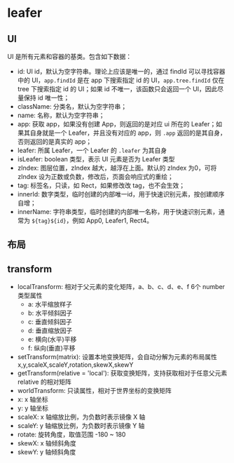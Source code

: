 # leafer

## UI

UI 是所有元素和容器的基类。包含如下数据：

- id: UI id，默认为空字符串。理论上应该是唯一的，通过 findId 可以寻找容器中的 UI，`app.findId` 是在 app 下搜索指定 id 的 UI，`app.tree.findId` 仅在 tree 下搜索指定 id 的 UI；如果 id 不唯一，该函数只会返回一个 UI，因此尽量保持 id 唯一性；
- className: 分类名，默认为空字符串；
- name: 名称，默认为空字符串；
- app: 获取 app，如果没有创建 App，则返回的是对应 ui 所在的 Leafer；如果其自身就是一个 Leafer，并且没有对应的 app，则 `.app` 返回的是其自身，否则返回的是真实的 app；
- leafer: 所属 Leafer，一个 Leafer 的 `.leafer` 为其自身
- isLeafer: boolean 类型，表示 UI 元素是否为 Leafer 类型
- zIndex: 图层位置，zIndex 越大，越浮在上面。默认的 zIndex 为0，可将 zIndex 设为正数或负数，修改后，页面会响应式的重绘；
- tag: 标签名，只读，如 Rect，如果修改改 tag，也不会生效；
- innerId: 数字类型，临时创建的内部唯一id，用于快速识别元素，按创建顺序自增；
- innerName: 字符串类型，临时创建的内部唯一名称，用于快速识别元素，通常为 `${tag}${id}`，例如 App0, Leafer1, Rect4。

## 布局

## transform

- localTransform: 相对于父元素的变化矩阵，a、b、c、d、e、f 6个 number 类型属性
  - a: 水平缩放样子
  - b: 水平倾斜因子
  - c: 垂直倾斜因子
  - d: 垂直缩放因子
  - e: 横向(水平)平移
  - f: 纵向(垂直)平移
- setTransform(matrix): 设置本地变换矩阵，会自动分解为元素的布局属性 x,y,scaleX,scaleY,rotation,skewX,skewY
- getTransform(relative = 'local'): 获取变换矩阵，支持获取相对于任意父元素 relative 的相对矩阵
- worldTransform: 只读属性，相对于世界坐标的变换矩阵
- x: x 轴坐标
- y: y 轴坐标
- scaleX: x 轴缩放比例，为负数时表示镜像 X 轴
- scaleY: y 轴缩放比例，为负数时表示镜像 Y 轴
- rotate: 旋转角度，取值范围 -180 ~ 180
- skewX: x 轴倾斜角度
- skewY: y 轴倾斜角度
